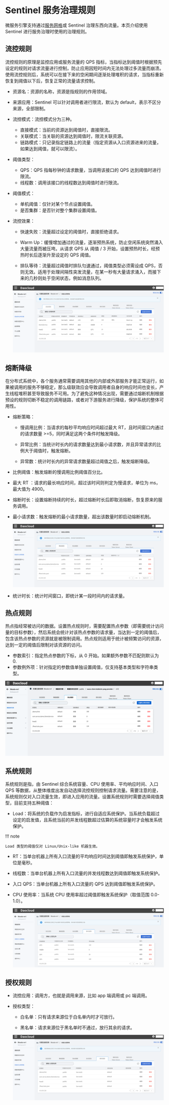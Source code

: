# Sentinel 服务治理规则

微服务引擎支持通过[服务网格](../../../../mspider/03UserGuide/02TrafficGovernance/README.md)或 Sentinel 治理东西向流量。本页介绍使用 Sentinel 进行服务治理时使用的治理规则。

## 流控规则

流控规则的原理是监控应用或服务流量的 QPS 指标，当指标达到阈值时根据预先设定的规则对请求流量进行控制，防止应用因短时间内无法处理过多流量而崩溃。使用流控规则后，系统可以在接下来的空闲期间逐渐处理堆积的请求，当指标重新恢复到阈值以下后，恢复正常的流量请求控制。

- 资源名：资源的名称，资源是指规则的作用领域。

- 来源应用：Sentinel 可以针对调用者进行限流，默认为 default，表示不区分来源，全部限制。

- 流控模式：流控模式分为三种。
  
    - 直接模式：当前的资源达到阈值时，直接限流。
    - 关联模式：当关联的资源达到阈值时，限流关联资源。
    - 链路模式：只记录指定链路上的流量（指定资源从入口资源进来的流量，如果达到阈值，就可以限流）。

- 阈值类型：

    - QPS：QPS 指每秒钟的请求数量，当调用该接口的 QPS 达到阈值时进行限流。
    - 线程数：调用该接口的线程数达到阈值时进行限流。

- 阈值模式：

    - 单机阈值：仅针对某个节点设置阈值。
    - 是否集群：是否针对整个集群设置阈值。

- 流控效果：

    - 快速失败：流量超过设定的阈值时，直接拒绝请求。

    - Warm Up：缓慢增加通过的流量，逐渐预热系统，防止空闲系统突然涌入大量流量而被压垮。从请求 QPS 从 阈值 / 3 开始，设置预热时长，经预热时长后逐渐升至设定的 QPS 阈值。

    - 排队等待：流量超过阈值时排队匀速通过，阈值类型必须需设成 QPS，否则无效。适用于处理间隔性突发流量，在某一秒有大量请求涌入，而接下来的几秒则处于空闲状态，例如消息队列。

    ![流控规则页面](../imgs/flow-control-rule01.png)

## 熔断降级

在分布式系统中，各个服务通常需要调用其他的内部或外部服务才能正常运行，如果被调用的服务不够稳定，那么级联效应会导致调用者自身的响应时间也变长，产生线程堆积甚至导致服务不可用。为了避免这种情况出现，需要通过熔断机制根据预设的规则切断不稳定的调用链路，或者对下游服务进行降级，保护系统的整体可用性。

- 熔断策略：

    - 慢调用比例：当请求的每秒平均响应时间超过最大 RT，且时间窗口内通过的请求数量 >=5，同时满足这两个条件时触发降级。

    - 异常比例：当统计时长内的请求数量达到最小请求数，并且异常请求的比例大于阈值时，触发熔断。

    - 异常数：统计时长内的异常请求数量超过阈值之后，触发熔断降级。

- 比例阈值：触发熔断的慢调用比例阈值百分比。

- 最大 RT ：请求的最长响应时间，超过该时间则判定为慢请求，单位为 ms，最大值为 4900。

- 熔断时长：设置熔断持续的时长，超过熔断时长后即取消熔断，恢复原来的服务调用。

- 最小请求数：触发熔断的最小请求数量，超出该数量时即启动熔断机制。

    ![熔断规则页面](../imgs/breaker-ui.png)

- 统计时长：统计时间窗口，即统计某一段时间内的请求量。

## 热点规则

热点指经常被访问的数据。设置热点规则时，需要配置热点参数（即需要统计访问量的目标参数），然后系统会统计对该热点参数的请求量，当达到一定的阈值后，包含该热点参数的资源就是被限制调用。热点规则适用于统计被频繁访问的资源，达到一定的阈值后限制对该资源的访问。

- 参数索引：指定热点参数的下标，从 0 开始。如果额外参数不匹配则默认为 0.
- 参数例外项：针对指定的参数值单独设置阈值，仅支持基本类型和字符串类型。

![热点规则页面](../imgs/hotspot-ui.png)

## 系统规则

系统规则是指，由 Sentinel 综合系统容量、CPU 使用率、平均响应时间、入口 QPS 等数据，从整体维度出发自动选择流控规则控制请求流量。需要注意的是，系统规则仅对入口流量生效，即进入应用的流量。设置系统规则时需要选择阈值类型，目前支持五种阈值：

- Load：将系统的负载作为启发指标，进行自适应系统保护。当系统负载超过设定的启发值，且系统当前的并发线程数超过估算的系统容量时才会触发系统保护。

!!! note

    Load 类型的阈值仅对 Linux/Unix-like 机器生效。

- RT：当单台机器上所有入口流量的平均响应时间达到阈值即触发系统保护，单位是毫秒。

- 线程数：当单台机器上所有入口流量的并发线程数达到阈值即触发系统保护。

- 入口 QPS：当单台机器上所有入口流量的 QPS 达到阈值即触发系统保护。

- CPU 使用率：当系统 CPU 使用率超过阈值即触发系统保护（取值范围 0.0-1.0）。

    ![系统规则页面](../imgs/system-rule-ui.png)

## 授权规则

- 流控应用：调用方，也就是调用来源，比如 app 端调用或 pc 端调用。

- 授权类型：

    - 白名单：只有请求来源位于白名单内时才可放行。

    - 黑名单：请求来源位于黑名单时不通过，放行其余的请求。

    ![授权规则页面](../imgs/auth-rule-ui.png)

<!--
## 集群流控

集群流控可以控制某个服务调用整个集群的实时调用量，可以解决因流量不均匀导致总体限流效果不佳的问题。集群流控可以精确地控制整个集群的调用总量，结合单机限流兜底，更好地发挥流量防护的效果。

![集群流控页面](../imgs/cluster-fc-ui.png)
-->